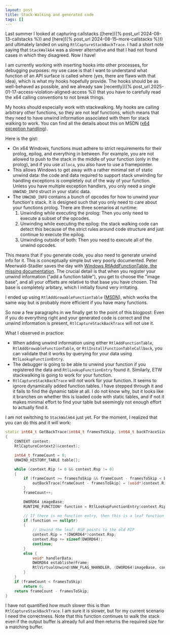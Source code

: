 ```yaml
---
layout: post
title: Stack-Walking and generated code
tags: []
---
```




Last summer I looked at capturing callstacks ([here]({% post_url 2024-08-13-callstacks %}) and [here]({% post_url 2024-08-15-more-callstacks %})) and ultimately landed on using `RtlCaptureStackBackTrace`. I had a short note saying that `StackWalk64` was a slower alternative and that I had not found cases in which they disagreed. Now I have!

I am currently working with inserting hooks into other processes, for debugging purposes: my use case is that I want to understand what function of an API surface is called where (yes, there are flaws with that idea), which is what my hooks hopefully provide. The hooks should be as well-behaved as possible, and we already saw [recently]({% post_url 2025-01-17-access-violation-aligned-access %}) that you have to carefully read the x64 calling conventions to not break things.

My hooks should especially work with stackwalking. My hooks are calling arbitrary other functions, so they are not leaf functions, which means that they need to have unwind information associated with them for stack walking to work. You can find all the details about this on MSDN ([x64 exception handling](https://learn.microsoft.com/en-us/cpp/build/exception-handling-x64?view=msvc-170#unwind-data-for-exception-handling-debugger-support)).

Here is the gist:
 * On x64 Windows, functions must adhere to strict requirements for their prolog, epilog, and everything in between. For example, you are not allowed to push to the stack in the middle of your function (only in the prolog), and if you use `alloca`, you also have to use a framepointer.
 * This allows Windows to get away with a rather minimal set of static unwind data: the code and data required to support stack unwinding for handling exceptions is completely out of the way of your function. Unless you have multiple exception handlers, you only need a single `UNWIND_INFO` struct in your static data.
 * The `UNWIND_INFO` contains a bunch of opcodes for how to unwind your function's stack. It is designed such that you only need to care about your functions prolog. There are three scenarios at runtime:
    1. Unwinding while executing the prolog: Then you only need to execute a subset of the opcodes.
    2. Unwinding while executing the epilog: the stack walking code can detect this because of the strict rules around code structure and just continue to execute the epilog.
    3. Unwinding outside of both: Then you need to execute all of the unwind opcodes.

This means that if you generate code, you also need to generate unwind info for it. This is conceptually simple but very poorly documented. Peter Meerwald-Stadler saves the day with [Windows RtlAddFunctionTable, the missing documentation](https://pmeerw.net/blog/programming/RtlAddFunctionTable.html). The crucial detail is that when you register your unwind information ("add a function table"), you get to choose the "image base", and all your offsets are relative to that base you have chosen. The base is completely arbitary, which I initially found very irritating.

I ended up using `RtlAddGrowableFunctionTable` ([MSDN](https://learn.microsoft.com/en-us/windows/win32/api/winnt/nf-winnt-rtladdgrowablefunctiontable)), which works the same way but is probably more efficient if you have many functions.

So now a few paragraphs in we finally get to the point of this blogpost: Even if you do everything right and your generated code is correct and the unwind information is present, `RtlCaptureStackBackTrace` will not use it.

What I observed in practice:
 * When adding unwind information using either `RtlAddFunctionTable`, `RtlAddGrowableFunctionTable`, or `RtlInstallFunctionTableCallback`, you can validate that it works by querying for your data using `RtlLookupFunctionEntry`.
 * The debugger is going to be able to unwind your function if you registered the data and `RtlLookupFunctionEntry` found it. Similarly, ETW stackwalking is going to work for your function.
 * `RtlCaptureStackBackTrace` will *not* work for your function. It seems to ignore dynamically added function tables. I have stepped through it and it fails to find the dynamic table at all. I do not know why, but it looks like it branches on whether this is loaded code with static tables, and if not it makes minimal effort to find your table but seemingly not enough effort to actually find it.

I am not switching to `StackWalk64` just yet. For the moment, I realized that you can do this and it will work:
```cpp
static int64_t GetBackTrace(int64_t framesToSkip, int64_t backTraceSize, void** outBackTrace)
{
    CONTEXT context;
    RtlCaptureContext2(&context);

    int64_t frameCount = 0;
    UNWIND_HISTORY_TABLE table{};

    while (context.Rip != 0 && context.Rsp != 0)
    {
        if (frameCount >= framesToSkip && frameCount - framesToSkip < backTraceSize) {
            outBackTrace[frameCount - framesToSkip] = (void*)context.Rip;
        }
        frameCount++;

        DWORD64 imageBase;
        RUNTIME_FUNCTION* function = RtlLookupFunctionEntry(context.Rip, &imageBase, &table);

        // If there is no function entry, then this is a leaf function
        if (function == nullptr)
        {
            // Unwind the leaf: RSP points to the old RIP
            context.Rip = *(DWORD64*)context.Rsp;
            context.Rsp += sizeof(DWORD64);
            continue;
        }
        else {
            void* handlerData;
            DWORD64 establisherFrame;
            RtlVirtualUnwind(UNW_FLAG_NHANDLER, (DWORD64)imageBase, context.Rip, function, &context, &handlerData, &establisherFrame, nullptr);
        }
    }
    if (frameCount < framesToSkip)
        return 0;
    return frameCount - framesToSkip;
}
```
I have not quantified how much slower this is than `RtlCaptureStackBackTrace`. I am sure it is slower, but for my current scenario I need the correctness. Note that this function continues to walk the stack even if the output buffer is already full and then returns the required size for a matching buffer.


